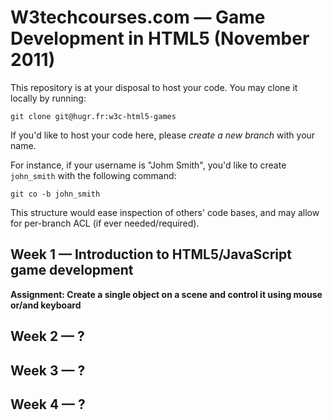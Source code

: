 # W3techcourses.com — Game Development in HTML5 (November 2011)

This repository is at your disposal to host your code. You may clone it locally by running:

    git clone git@hugr.fr:w3c-html5-games

If you'd like to host your code here, please *create a new branch* with your name.

For instance, if your username is "Johm Smith", you'd like to create `john_smith` with the following command:

    git co -b john_smith

This structure would ease inspection of others' code bases, and may allow for per-branch ACL (if ever needed/required).

## Week 1 — Introduction to HTML5/JavaScript game development

**Assignment: Create a single object on a scene and control it using mouse or/and keyboard**

## Week 2 — ?

## Week 3 — ?

## Week 4 — ?
